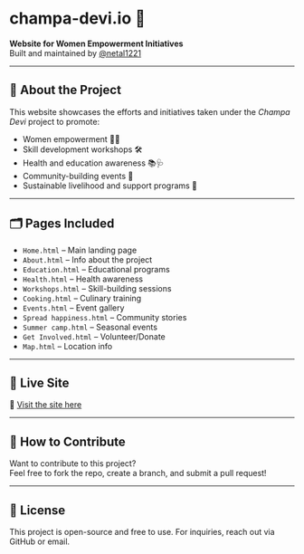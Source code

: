 # champa-devi.io 🌸

**Website for Women Empowerment Initiatives**  
Built and maintained by [@netal1221](https://github.com/netal1221)

---

## 🌟 About the Project

This website showcases the efforts and initiatives taken under the *Champa Devi* project to promote:

- Women empowerment 👩‍💼  
- Skill development workshops 🛠️  
- Health and education awareness 📚🩺  
- Community-building events 🤝  
- Sustainable livelihood and support programs 🌱

---

## 🗂️ Pages Included

- `Home.html` – Main landing page
- `About.html` – Info about the project
- `Education.html` – Educational programs
- `Health.html` – Health awareness
- `Workshops.html` – Skill-building sessions
- `Cooking.html` – Culinary training
- `Events.html` – Event gallery
- `Spread happiness.html` – Community stories
- `Summer camp.html` – Seasonal events
- `Get Involved.html` – Volunteer/Donate
- `Map.html` – Location info

---

## 🚀 Live Site

🔗 [Visit the site here](https://netal1221.github.io/champa-devi.io/)

---

## 📌 How to Contribute

Want to contribute to this project?  
Feel free to fork the repo, create a branch, and submit a pull request!

---

## 📄 License

This project is open-source and free to use. For inquiries, reach out via GitHub or email.
